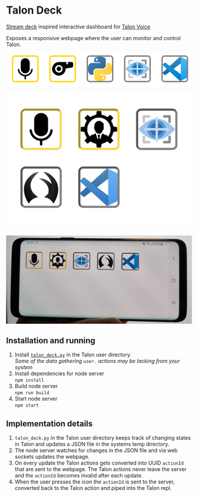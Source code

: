 # Talon Deck

[Stream deck](https://www.elgato.com/en/stream-deck) inspired interactive dashboard for [Talon Voice](https://talonvoice.com)

Exposes a responsive webpage where the user can monitor and control Talon.

![Talon deck example 1](./docs/example1.png)

![Talon deck example 2](./docs/example2.jpg)

![Talon deck phone](./docs/example_phone.jpg)

## Installation and running

1. Install [`talon_deck.py`](https://github.com/AndreasArvidsson/andreas-talon/blob/master/misc/talon_deck.py) in the Talon user directory.  
   _Some of the data gathering `user.` actions may be lacking from your system_
1. Install dependencies for node server  
   `npm install`
1. Build node server  
   `npm run build`
1. Start node server  
   `npm start`

## Implementation details

1. `talon_deck.py` in the Talon user directory keeps track of changing states in Talon and updates a JSON file in the systems temp directory.
1. The node server watches for changes in the JSON file and via web sockets updates the webpage.
1. On every update the Talon actions gets converted into UUID `actionId` that are sent to the webpage. The Talon actions never leave the server and the `actionId` becomes invalid after each update.
1. When the user presses the icon the `actionId` is sent to the server, converted back to the Talon action and piped into the Talon repl.
